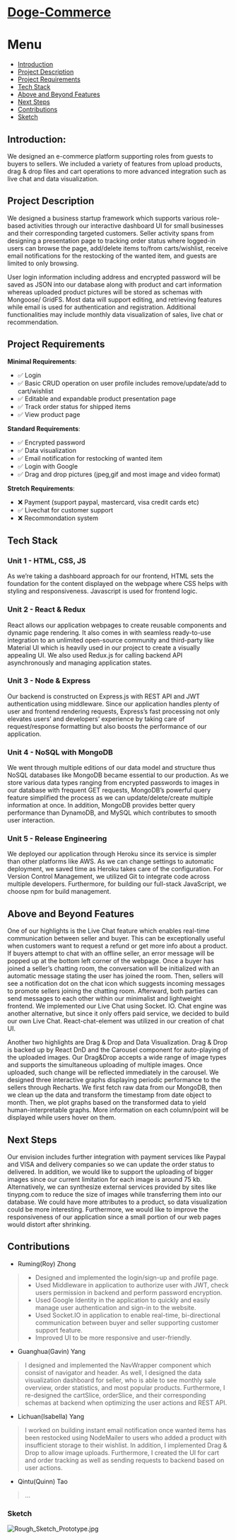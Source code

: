 # [Doge-Commerce](https://dogecom.herokuapp.com)


# Menu
- [Introduction](#introduction)
- [Project Description](#project-description)
- [Project Requirements](#project-requirements)
- [Tech Stack](#tech-stack)
- [Above and Beyond Features](#above-and-beyond-features)
- [Next Steps](#next-steps)
- [Contributions](#contributions)
- [Sketch](#sketch)

## Introduction: 
We designed an e-commerce platform supporting roles from guests to buyers to sellers. We included a variety of features from upload products, drag & drop files and cart operations to more advanced integration such as live chat and data visualization.

## Project Description
We designed a business startup framework which supports various role-based activities through our interactive dashboard UI for small businesses and their corresponding targeted customers. Seller activity spans from designing a presentation page to tracking order status where logged-in users can browse the page, add/delete items to/from carts/wishlist, receive email notifications for the restocking of the wanted item, and guests are limited to only browsing.

User login information including address and encrypted password will be saved as JSON into our database along with product and cart information whereas uploaded product pictures will be stored as schemas with Mongoose/ GridFS. Most data will support editing, and retrieving features while email is used for authentication and registration. Additional functionalities may include monthly data visualization of sales, live chat or recommendation.

## Project Requirements
**Minimal Requirements**:
- ✅ Login
- ✅ Basic CRUD operation on user profile includes remove/update/add to cart/wishlist 
- ✅ Editable and expandable product presentation page 
- ✅ Track order status for shipped items
- ✅ View product page 

**Standard Requirements**:
- ✅ Encrypted password 
- ✅ Data visualization
- ✅ Email notification for restocking of wanted item
- ✅ Login with Google
- ✅ Drag and drop pictures (jpeg,gif and most image and video format)

**Stretch Requirements**:
- ❌ Payment (support paypal, mastercard, visa credit cards etc) 
- ✅ Livechat for customer support 
- ❌ Recommondation system 
## Tech Stack
  ### Unit 1 - HTML, CSS, JS
As we’re taking a dashboard approach for our frontend, HTML sets the foundation for the content displayed on the webpage where CSS helps with styling and responsiveness. Javascript is used for frontend logic.


  ### Unit 2 - React & Redux
React allows our application webpages to create reusable components and dynamic page rendering. It also comes in with seamless ready-to-use integration to an unlimited open-source community and third-party like Material UI which is heavily used in our project to create a visually appealing UI. We also used Redux.js for calling backend API asynchronously and managing application states. 

  ### Unit 3 - Node & Express
Our backend is constructed on Express.js with REST API and JWT authentication using middleware. Since our application handles plenty of user and frontend rendering requests, Express’s fast processing not only elevates users’ and developers’ experience by taking care of request/response formatting but also boosts the performance of our application. 

  ### Unit 4 - NoSQL with MongoDB
We went through multiple editions of our data model and structure thus NoSQL databases like MongoDB became essential to our production.  As we store various data types ranging from encrypted passwords to images in our database with frequent GET requests, MongoDB’s powerful query feature simplified the process as we can update/delete/create multiple information at once. In addition, MongoDB provides better query performance than DynamoDB, and MySQL which contributes to smooth user interaction.

  ### Unit 5 - Release Engineering
We deployed our application through Heroku since its service is simpler than other platforms like AWS. As we can change settings to automatic deployment, we saved time as Heroku takes care of the configuration. For Version Control Management, we utilized Git to integrate code across multiple developers. Furthermore, for building our full-stack JavaScript, we choose npm for build management. 
  
## Above and Beyond Features
One of our highlights is the Live Chat feature which enables real-time communication between seller and buyer. This can be exceptionally useful when customers want to request a refund or get more info about a product. If buyers attempt to chat with an offline seller, an error message will be popped up at the bottom left corner of the webpage. Once a buyer has joined a seller’s chatting room, the conversation will be initialized with an automatic message stating the user has joined the room. Then,  sellers will see a notification dot on the chat icon which suggests incoming messages to promote sellers joining the chatting room. Afterward, both parties can send messages to each other within our minimalist and lightweight frontend.
We implemented our Live Chat using Socket. IO. Chat engine was another alternative, but since it only offers paid service, we decided to build our own Live Chat.  React-chat-element was utilized in our creation of chat UI. 

Another two highlights are Drag & Drop and Data Visualization. Drag & Drop is backed up by React DnD and the Carousel component for auto-playing of the uploaded images. Our Drag&Drop accepts a wide range of image types and supports the simultaneous uploading of multiple images.  Once uploaded, such change will be reflected immediately in the carousel. We designed three interactive graphs displaying periodic performance to the sellers through Recharts. We first fetch raw data from our MongoDB, then we clean up the data and transform the timestamp from date object to month. Then, we plot graphs based on the transformed data to yield human-interpretable graphs. More information on each column/point will be displayed while users hover on them.

## Next Steps
Our envision includes further integration with payment services like Paypal and VISA and delivery companies so we can update the order status to delivered. In addition, we would like to support the uploading of bigger images since our current limitation for each image is around 75 kb. Alternatively, we can synthesize external services provided by sites like tinypng.com to reduce the size of images while transferring them into our database. We could have more attributes to a product, so data visualization could be more interesting. Furthermore, we would like to improve the responsiveness of our application since a small portion of our web pages would distort after shrinking. 
## Contributions
- Ruming(Roy) Zhong 
> - Designed and implemented the login/sign-up and profile page.
> - Used Middleware in application to authorize user with JWT, check users permission in backend and perform password encryption.
> - Used Google Identity in the application to quickly and easily manage user authentication and sign-in to the website.
> - Used Socket.IO in application to enable real-time, bi-directional communication between buyer and seller supporting customer support feature.
> - Improved UI to be more responsive and user-friendly.
- Guanghua(Gavin) Yang
> I designed and implemented the NavWrapper component which consist of navigator and header. As well, I designed the data visualization dashboard for seller, who is able to see monthly sale overview, order statistics, and most popular products. Furthermore, I re-designed the cartSlice, orderSlice, and their corresponding schemas at backend when optimizing the user actions and REST API.
- Lichuan(Isabella) Yang
> I worked on building instant email notification once wanted items has been restocked using NodeMailer to users who added a product with insufficient storage to their wishlist. In addition, I implemented Drag & Drop to allow image uploads. Furthermore, I created the UI for cart and order tracking as well as sending requests to backend based on user actions.
- Qintu(Quinn) Tao
> ...


### Sketch 
![Rough_Sketch_Prototype.jpg](./doc/Rough_Sketch_Prototype.jpg)

